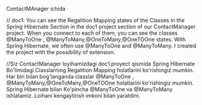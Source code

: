 ContactMAnager ichida

// doc1: 
You can see the Regalition Mapping states of the Classes in the Spring Hibernate Section in the doc1 project section of our ContactManager project. When you connect to each of them, you can see the classes @ManyToOne , @ManyToMany,@OneToMany,@OneTOOne states. With Spring Hibernate, we often use @ManyToOne and @ManyToMany. I created the project with the possibility of extension.


//Siz ContactManager  loyihamizdagi doc1 proyect qismida  Spring Hibernate Bo'limidagi Classlarning Regalition Mapping holatlarini ko'rishingiz mumkin. Har biri bilan bog'langanda classlar @ManyToOne , @ManyToMany,@OneToMany,@OneTOOne holatlarini ko'rishingiz mumkin. Spring Hibernate bilan Ko'pincha @ManyToOne va @ManyToMany ishlatamiz. Loihani kengaytirish imkoni bilan yaratdim.
